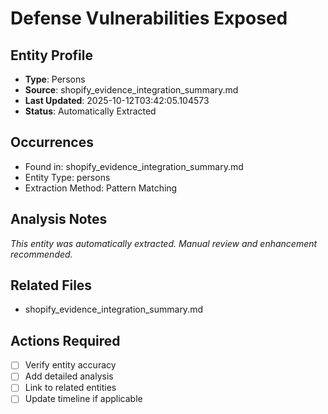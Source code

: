 # Defense Vulnerabilities Exposed

## Entity Profile
- **Type**: Persons
- **Source**: shopify_evidence_integration_summary.md
- **Last Updated**: 2025-10-12T03:42:05.104573
- **Status**: Automatically Extracted

## Occurrences
- Found in: shopify_evidence_integration_summary.md
- Entity Type: persons
- Extraction Method: Pattern Matching

## Analysis Notes
*This entity was automatically extracted. Manual review and enhancement recommended.*

## Related Files
- shopify_evidence_integration_summary.md

## Actions Required
- [ ] Verify entity accuracy
- [ ] Add detailed analysis
- [ ] Link to related entities
- [ ] Update timeline if applicable
